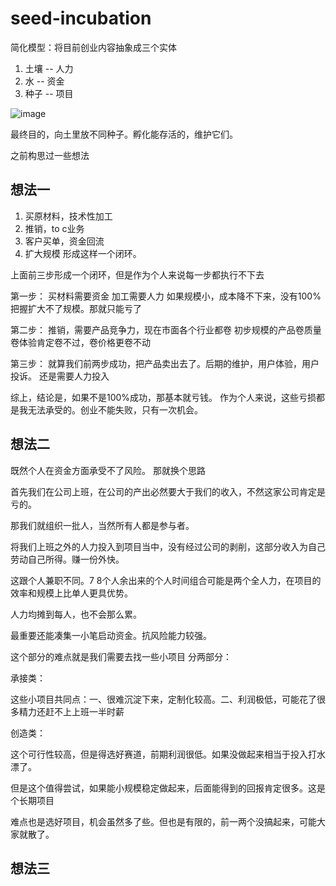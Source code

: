 # seed-incubation
简化模型：将目前创业内容抽象成三个实体
  
1. 土壤 -- 人力
2. 水 -- 资金
3. 种子 -- 项目
   
![image](https://github.com/user-attachments/assets/6b05c67e-c8e9-44af-9245-99948099d7f5)

最终目的，向土里放不同种子。孵化能存活的，维护它们。

之前构思过一些想法
## 想法一
1. 买原材料，技术性加工
2. 推销，to c业务
3. 客户买单，资金回流
4. 扩大规模
形成这样一个闭环。

上面前三步形成一个闭环，但是作为个人来说每一步都执行不下去

第一步：
买材料需要资金
加工需要人力
如果规模小，成本降不下来，没有100%把握扩大不了规模。那就只能亏了

第二步：
推销，需要产品竞争力，现在市面各个行业都卷
初步规模的产品卷质量卷体验肯定卷不过，卷价格更卷不动

第三步：
就算我们前两步成功，把产品卖出去了。后期的维护，用户体验，用户投诉。
还是需要人力投入

综上，结论是，如果不是100%成功，那基本就亏钱。
作为个人来说，这些亏损都是我无法承受的。创业不能失败，只有一次机会。

## 想法二
既然个人在资金方面承受不了风险。
那就换个思路

首先我们在公司上班，在公司的产出必然要大于我们的收入，不然这家公司肯定是亏的。

那我们就组织一批人，当然所有人都是参与者。

将我们上班之外的人力投入到项目当中，没有经过公司的剥削，这部分收入为自己劳动自己所得。赚一份外快。

这跟个人兼职不同。7 8个人余出来的个人时间组合可能是两个全人力，在项目的效率和规模上比单人更具优势。

人力均摊到每人，也不会那么累。

最重要还能凑集一小笔启动资金。抗风险能力较强。

这个部分的难点就是我们需要去找一些小项目
分两部分：

承接类：

这些小项目共同点：一、很难沉淀下来，定制化较高。二、利润极低，可能花了很多精力还赶不上上班一半时薪

创造类：

这个可行性较高，但是得选好赛道，前期利润很低。如果没做起来相当于投入打水漂了。

但是这个值得尝试，如果能小规模稳定做起来，后面能得到的回报肯定很多。这是个长期项目

难点也是选好项目，机会虽然多了些。但也是有限的，前一两个没搞起来，可能大家就散了。

## 想法三







